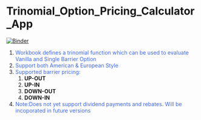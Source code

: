 # Trinomial_Option_Pricing_Calculator_App
[![Binder](https://mybinder.org/badge_logo.svg)](https://hub.gke2.mybinder.org/user/shiladitya146-t-_calculator_app-sgnkbpew/voila/render/Trinomial_Tree_Option_Pricing.ipynb)
1. <font color=royalblue>Workbook defines a trinomial function which can be used  to evaluate Vanilla and Single Barrier Option</font>
2. <font color=royalblue>Support both American & European Style</font>
3. <font color=royalblue>Supported barrier pricing:</font>
    1. **UP-OUT**
    2. **UP-IN**
    3. **DOWN-OUT**
    4. **DOWN-IN**
4. <font color=royalblue>Note:Does not yet support dividend payments and rebates. Will be incoporated in future versions</font>

